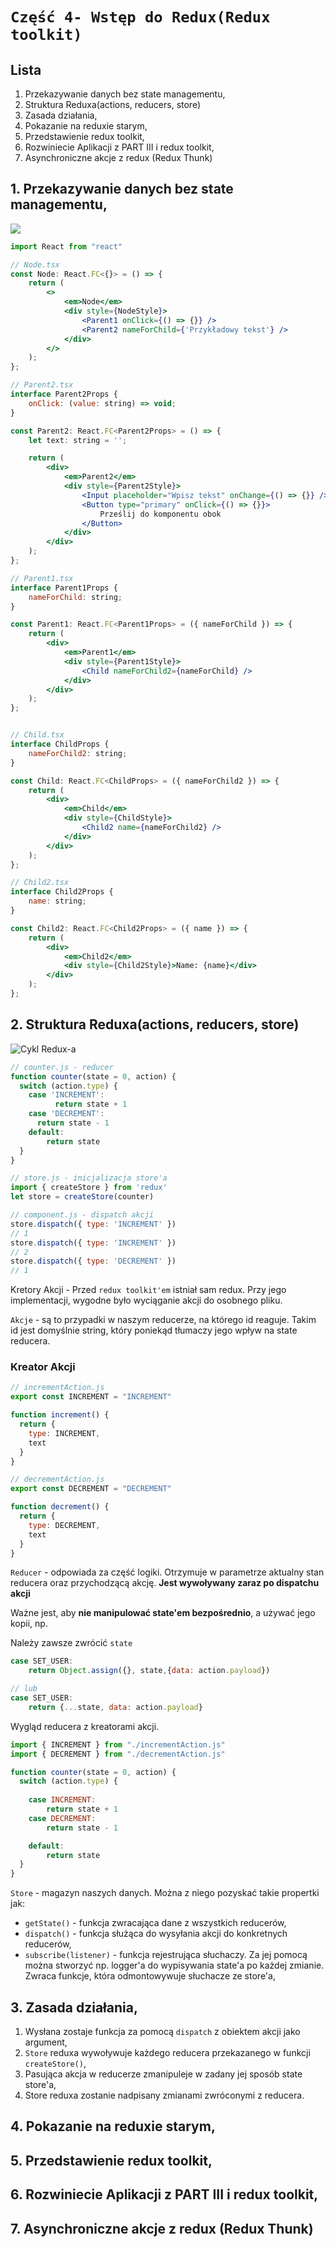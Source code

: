 # `Część 4- Wstęp do Redux(Redux toolkit)`
## Lista
1. Przekazywanie danych bez state managementu,
2. Struktura Reduxa(actions, reducers, store)
3. Zasada działania,
4. Pokazanie na reduxie starym,
5. Przedstawienie redux toolkit,
6. Rozwiniecie Aplikacji z PART III i redux toolkit,
7. Asynchroniczne akcje z redux (Redux Thunk)

## 1. Przekazywanie danych bez state managementu,

![](https://cdn-images-1.medium.com/max/1600/1*rnA953CTaUmjcG7jGice0w.png)

```jsx
import React from "react"

// Node.tsx
const Node: React.FC<{}> = () => {
	return (
		<>
			<em>Node</em>
			<div style={NodeStyle}>
				<Parent1 onClick={() => {}} />
				<Parent2 nameForChild={'Przykładowy tekst'} />
			</div>
		</>
	);
};

// Parent2.tsx
interface Parent2Props {
	onClick: (value: string) => void;
}

const Parent2: React.FC<Parent2Props> = () => {
	let text: string = '';

	return (
		<div>
			<em>Parent2</em>
			<div style={Parent2Style}>
				<Input placeholder="Wpisz tekst" onChange={() => {}} />
				<Button type="primary" onClick={() => {}}>
					Prześlij do komponentu obok
				</Button>
			</div>
		</div>
	);
};

// Parent1.tsx
interface Parent1Props {
	nameForChild: string;
}

const Parent1: React.FC<Parent1Props> = ({ nameForChild }) => {
	return (
		<div>
			<em>Parent1</em>
			<div style={Parent1Style}>
				<Child nameForChild2={nameForChild} />
			</div>
		</div>
	);
};


// Child.tsx
interface ChildProps {
	nameForChild2: string;
}

const Child: React.FC<ChildProps> = ({ nameForChild2 }) => {
	return (
		<div>
			<em>Child</em>
			<div style={ChildStyle}>
				<Child2 name={nameForChild2} />
			</div>
		</div>
	);
};

// Child2.tsx
interface Child2Props {
	name: string;
}

const Child2: React.FC<Child2Props> = ({ name }) => {
	return (
		<div>
			<em>Child2</em>
			<div style={Child2Style}>Name: {name}</div>
		</div>
	);
};

```
## 2. Struktura Reduxa(actions, reducers, store)

![Cykl Redux-a](https://miro.medium.com/max/919/1*EdiFUfbTNmk_IxFDNqokqg.png)


```JavaScript
// counter.js - reducer
function counter(state = 0, action) {
  switch (action.type) {
    case 'INCREMENT':
          return state + 1
    case 'DECREMENT':
      return state - 1
    default:
        return state
  }
}

// store.js - inicjalizacja store'a
import { createStore } from 'redux'
let store = createStore(counter)

// component.js - dispatch akcji
store.dispatch({ type: 'INCREMENT' })
// 1
store.dispatch({ type: 'INCREMENT' })
// 2
store.dispatch({ type: 'DECREMENT' })
// 1
```

Kretory Akcji - Przed `redux toolkit'em` istniał sam redux. Przy jego implementacji, wygodne było wyciąganie akcji do osobnego pliku.

`Akcje` - są to przypadki w naszym reducerze, na którego id reaguje. Takim id jest domyślnie string, który poniekąd tłumaczy jego wpływ na state reducera. 

### Kreator Akcji
```JavaScript
// incrementAction.js
export const INCREMENT = "INCREMENT"

function increment() {
  return {
    type: INCREMENT,
    text
  }
}

// decrementAction.js
export const DECREMENT = "DECREMENT"

function decrement() {
  return {
    type: DECREMENT,
    text
  }
}
```
`Reducer` - odpowiada za część logiki. Otrzymuje w parametrze aktualny stan reducera oraz przychodzącą akcję. 
<strong>Jest wywoływany zaraz po dispatchu akcji</strong>

Ważne jest, aby <strong>nie manipulować state'em bezpośrednio</strong>, a używać jego kopii, np.

Należy zawsze zwrócić `state` 
```JavaScript
case SET_USER:
    return Object.assign({}, state,{data: action.payload})

// lub
case SET_USER:
    return {...state, data: action.payload}

```
Wygląd reducera z kreatorami akcji.
```JavaScript
import { INCREMENT } from "./incrementAction.js"
import { DECREMENT } from "./decrementAction.js"

function counter(state = 0, action) {
  switch (action.type) {
    
    case INCREMENT:
        return state + 1
    case DECREMENT:
        return state - 1

    default:
        return state
  }
}
```

`Store` - magazyn naszych danych. Można z niego pozyskać takie propertki jak:
- `getState()` - funkcja zwracająca dane z wszystkich reducerów,
- `dispatch()` - funkcja służąca do wysyłania akcji do konkretnych reducerów,
- `subscribe(listener)` - funkcja rejestrująca słuchaczy. Za jej pomocą można stworzyć np. logger'a do wypisywania state'a po każdej zmianie. Zwraca funkcje, która odmontowywuje słuchacze ze store'a,

## 3. Zasada działania,

1. Wysłana zostaje funkcja za pomocą `dispatch` z obiektem akcji jako argument,
2. `Store` reduxa wywoływuje każdego reducera przekazanego w funkcji `createStore()`,
3. Pasująca akcja w reducerze zmanipuleje w zadany jej sposób state store'a,
4. Store reduxa zostanie nadpisany zmianami zwróconymi z reducera.

## 4. Pokazanie na reduxie starym,
## 5. Przedstawienie redux toolkit,


## 6. Rozwiniecie Aplikacji z PART III i redux toolkit,
## 7. Asynchroniczne akcje z redux (Redux Thunk)
